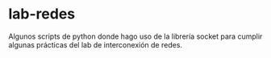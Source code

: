 # lab-redes

Algunos scripts de python donde hago uso de la librería socket para cumplir algunas prácticas del lab de interconexión de redes.
